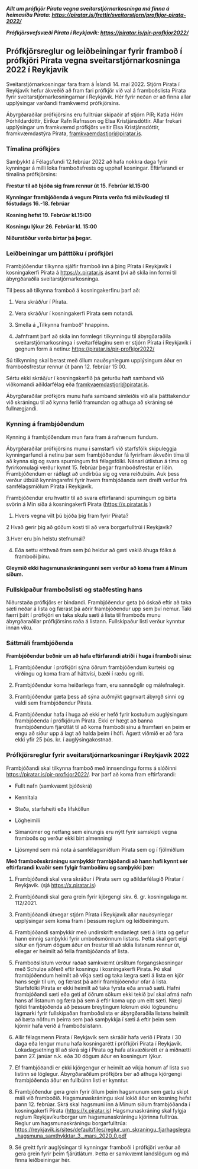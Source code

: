 ***Allt um prófkjör Pírata vegna sveitarstjórnarkosninga má finna á heimasíðu Pírata: https://piratar.is/frettir/sveitarstjorn/profkjor-pirata-2022/***

***Prófkjörsvefsvæði Pírata í Reykjavík: https://piratar.is/pir-profkjor2022/***

## Prófkjörsreglur og leiðbeiningar fyrir framboð í prófkjöri Pírata vegna sveitarstjórnarkosninga 2022 í Reykjavík

Sveitarstjórnarkosningar fara fram á Íslandi 14. maí 2022. Stjórn Pírata í Reykjavík hefur ákveðið að fram fari prófkjör við val á framboðslista Pírata fyrir sveitarstjórnarkosningarnar í Reykjavík. Hér fyrir neðan er að finna allar upplýsingar varðandi framkvæmd prófkjörsins.

Ábyrgðaraðilar prófkjörsins eru fulltrúar skipaðir af stjórn PíR; Katla Hólm Þórhildardóttir, Eiríkur Rafn Rafnsson og Elsa Kristjánsdóttir. Allar frekari upplýsingar um framkvæmd prófkjörs veitir Elsa Kristjánsdóttir, framkvæmdastýra Pírata, framkvaemdastjori@piratar.is. 


### Tímalína prófkjörs

Samþykkt á Félagsfundi 12.febrúar 2022 að hafa nokkra daga fyrir kynningar á milli loka framboðsfrests og upphaf kosningar. Eftirfarandi er tímalína prófkjörsins:

**Frestur til að bjóða sig fram rennur út 15. Febrúar kl.15:00**

**Kynningar frambjóðenda á vegum Pírata verða frá miðvikudegi til föstudags 16.-18. febrúar**

**Kosning hefst 19. Febrúar kl.15:00**

**Kosningu lýkur 26. Febrúar kl. 15:00**

**Niðurstöður verða birtar þá þegar.**

### Leiðbeiningar um þátttöku í prófkjöri

Frambjóðendur tilkynna sjálfir framboð inn á þing Pírata í Reykjavík í kosningakerfi Pírata á https://x.piratar.is ásamt því að skila inn formi til ábyrgðaraðila sveitarstjórnarkosninga.

Til þess að tilkynna framboð á kosningakerfinu þarf að:

1. Vera skráð/ur í Pírata.

2. Vera skráð/ur í kosningakerfi Pírata sem notandi.

3. Smella á „Tilkynna framboð“ hnappinn.

4. Jafnframt þarf að skila inn formlegri tilkynningu til ábyrgðaraðila sveitarstjórnarkosninga í sveitarfélaginu sem er stjórn Pírata í Reykjavík í gegnum form á netinu: https://piratar.is/pir-profkjor2022/

Sú tilkynning skal berast með öllum nauðsynlegum upplýsingum áður en framboðsfrestur rennur út þann 12. febrúar 15:00.

Sértu ekki skráð/ur í kosningakerfið þá geturðu haft samband við viðkomandi aðildarfélag eða framkvaemdastjori@piratar.is.

Ábyrgðaraðilar prófkjörs munu hafa samband símleiðis við alla þátttakendur við skráningu til að kynna ferlið framundan og athuga að skráning sé fullnægjandi.

### Kynning á frambjóðendum

Kynning á frambjóðendum mun fara fram á rafrænum fundum.

Ábyrgðaraðilar prófkjörsins munu í samstarfi við starfsfólk skipuleggja kynningarfundi á netinu þar sem frambjóðendur fá fyrirfram ákveðin tíma til að kynna sig og svara spurningum frá félagsfólki. Nánari útlistun á tíma og fyrirkomulagi verður kynnt 15. febrúar þegar framboðsfrestur er liðin. Frambjóðendum er ráðlagt að undirbúa sig og vera reiðubúin. Auk þess verður útbúið kynningarefni fyrir hvern frambjóðanda sem dreift verður frá samfélagsmiðlum Pírata í Reykjavík.

Frambjóðendur eru hvattir til að svara eftirfarandi spurningum og birta svörin á Mín síða á kosningakerfi Pírata (https://x.piratar.is ) 

1. Hvers vegna vilt þú bjóða þig fram fyrir Pírata?

2 Hvað gerir þig að góðum kosti til að vera borgarfulltrúi í Reykjavík?

3.Hver eru þín helstu stefnumál?

4. Eða settu eitthvað fram sem þú heldur að gæti vakið áhuga fólks á framboði þínu.

**Gleymið ekki hagsmunaskráningunni sem verður að koma fram á Mínum síðum.**

### Fullskipaður framboðslisti og staðfesting hans

Niðurstaða prófkjörs er bindandi. Frambjóðendur geta þó óskað eftir að taka sæti neðar á lista og færast þá aðrir frambjóðendur upp sem því nemur. Taki færri þátt í prófkjöri en taka skulu sæti á lista til framboðs munu ábyrgðaraðilar prófkjörsins raða á listann. Fullskipaður listi verður kynntur innan viku.

### Sáttmáli frambjóðenda 

**Frambjóðendur beðnir um að hafa eftirfarandi atriði í huga í framboði sínu:**

1. Frambjóðendur í prófkjöri sýna öðrum frambjóðendum kurteisi og virðingu og koma fram af háttvísi, bæði í ræðu og riti.

2. Frambjóðendur koma heiðarlega fram, eru sannsöglir og málefnalegir.

3. Frambjóðendur gæta þess að sýna auðmýkt gagnvart ábyrgð sinni og valdi sem frambjóðendur Pírata.

4. Frambjóðendur hafa í huga að ekki er hefð fyrir kostuðum auglýsingum frambjóðenda í prófkjörum Pírata. Ekki er hægt að banna frambjóðendum fjárútlát til að koma framboði sínu á framfæri en þeim er engu að síður upp á lagt að halda þeim í hófi. Ágætt viðmið er að fara ekki yfir 25 þús. kr. í auglýsingakostnað.

### Prófkjörsreglur fyrir sveitarstjórnarkosningar í Reykjavík 2022

Frambjóðandi skal tilkynna framboð með innsendingu forms á slóðinni https://piratar.is/pir-profkjor2022/. Þar þarf að koma fram eftirfarandi:

* Fullt nafn (samkvæmt þjóðskrá)

* Kennitala 

* Staða, starfsheiti eða lífsköllun

* Lögheimili

* Símanúmer og netfang sem einungis eru nýtt fyrir samskipti vegna framboðs og verður ekki birt almenningi

* Ljósmynd sem má nota á samfélagsmiðlum Pírata sem og í fjölmiðlum

**Með framboðsskráningu samþykkir frambjóðandi að hann hafi kynnt sér eftirfarandi kvaðir sem fylgir framboðinu og samþykki þær:**

1. Frambjóðandi skal vera skráður í Pírata sem og aðildarfélagið Píratar í Reykjavík. (sjá https://x.piratar.is)

2. Frambjóðandi skal gera grein fyrir kjörgengi skv. 6. gr. kosningalaga nr. 112/2021.

3. Frambjóðandi útvegar stjórn Pírata í Reykjavík allar nauðsynlegar upplýsingar sem koma fram í þessum reglum og leiðbeiningum.

4. Frambjóðandi samþykkir með undirskrift endanlegt sæti á lista og gefur hann einnig samþykki fyrir umboðsmönnum listans. Þetta skal gert eigi síður en fjórum dögum áður en frestur til að skila listanum rennur út, ellegar er heimilt að fella frambjóðanda af lista.

5. Framboðslistum verður raðað samkvæmt úrslitum forgangskosningar með Schulze aðferð eftir kosningu í kosningakerfi Pírata. Þó skal frambjóðendum heimilt að víkja sæti og taka lægra sæti á lista en kjör hans segir til um, og færast þá aðrir frambjóðendur ofar á lista. Starfsfólki Pírata er ekki heimilt að taka fyrsta eða annað sæti. Hafni frambjóðandi sæti eða geti af öðrum sökum ekki tekið því skal afmá nafn hans af listanum og færa þá sem á eftir koma upp um eitt sæti. Nægi fjöldi frambjóðenda að þessum breytingum loknum ekki lögbundnu lágmarki fyrir fullskipaðan framboðslista er ábyrgðaraðila listans heimilt að bæta nöfnum þeirra sem það samþykkja í sæti á eftir þeim sem kjörnir hafa verið á framboðslistann.

6. Allir félagsmenn Pírata í Reykjavík sem skráðir hafa verið í Pírata í 30 daga eða lengur munu hafa kosningarétt í prófkjöri Pírata í Reykjavík. Lokadagsetning til að skrá sig í Pírata og hafa atkvæðisrétt er á miðnætti þann 27. janúar n.k. eða 30 dögum áður en kosningum lýkur.

7. Ef frambjóðandi er ekki kjörgengur er heimilt að víkja honum af lista svo listinn sé löglegur. Ábyrgðaraðilum prófkjörs ber að athuga kjörgengi frambjóðenda áður en fullbúinn listi er kynntur.

8. Frambjóðendur gera grein fyrir öllum þeim hagsmunum sem gætu skipt máli við framboðið. Hagsmunaskráningu skal lokið áður en kosning hefst þann 12. febrúar. Skrá skal hagsmuni inn á Mínum síðum frambjóðanda í kosningakerfi Pírata (https://x.piratar.is) Hagsmunaskráning skal fylgja reglum Reykjavíkurborgar um hagsmunaskráningu kjörinna fulltrúa.
Reglur um hagsmunaskráningu borgarfulltrúa: https://reykjavik.is/sites/default/files/reglur_um_skraningu_fjarhagslegra_hagsmuna_samthykktar_3._mars_2020_0.pdf

9. Sé greitt fyrir auglýsingar til kynningar framboði í prófkjöri verður að gera grein fyrir þeim fjárútlátum. Þetta er samkvæmt landslögum og má finna leiðbeiningar hér.
